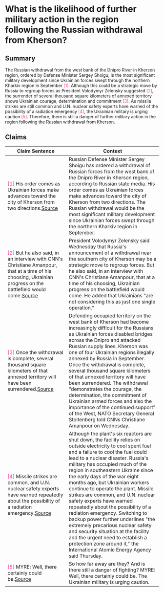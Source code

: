 # What is the likelihood of further military action in the region following the Russian withdrawal from Kherson?

## Summary
The Russian withdrawal from the west bank of the Dnipro River in Kherson region, ordered by Defense Minister Sergey Shoigu, is the most significant military development since Ukrainian forces swept through the northern Kharkiv region in September <font color=#FF3399>[1]</font>. Although this could be a strategic move by Russia to regroup forces as President Volodymyr Zelensky suggested <font color=#FF3399>[2]</font>, the surrender of several thousand square kilometers of annexed territory shows Ukrainian courage, determination and commitment <font color=#FF3399>[3]</font>. As missile strikes are still common and U.N. nuclear safety experts have warned of the possibility of a radiation emergency <font color=#FF3399>[4]</font>, the Ukrainian military is urging caution <font color=#FF3399>[5]</font>. Therefore, there is still a danger of further military action in the region following the Russian withdrawal from Kherson.

## Claims
| Claim Sentence | Context |
|---|---|
|<font color=#FF3399>[1]</font> His order comes as Ukrainian forces make advances toward the city of Kherson from two directions.<a href="https://www.cnn.com/europe/live-news/russia-ukraine-war-news-11-09-22/h_1a8a2db31049a52c8097c6cc94f5f4a6" target="_blank">Source</a>| Russian Defense Minister Sergey Shoigu has ordered a withdrawal of Russian forces from the west bank of the Dnipro River in Kherson region, according to Russian state media. His order comes as Ukrainian forces make advances toward the city of Kherson from two directions. The Russian withdrawal would be the most significant military development since Ukrainian forces swept through the northern Kharkiv region in September.|
|<font color=#FF3399>[2]</font> But he also said, in an interview with CNN's Christiane Amanpour, that at a time of his choosing, Ukrainian progress on the battlefield would come.<a href="https://www.cnn.com/europe/live-news/russia-ukraine-war-news-11-09-22/h_e3118065f3538999d87dba1fa69faa96" target="_blank">Source</a>| President Volodymyr Zelensky said Wednesday that Russia's announcement of a withdrawal near the southern city of Kherson may be a strategic move to regroup forces. But he also said, in an interview with CNN's Christiane Amanpour, that at a time of his choosing, Ukrainian progress on the battlefield would come. He added that Ukrainians "are not considering this as just one single operation."|
|<font color=#FF3399>[3]</font> Once the withdrawal is complete, several thousand square kilometers of that annexed territory will have been surrendered.<a href="https://www.cnn.com/2022/11/09/europe/ukraine-russia-kherson-withdrawal-intl/index.html" target="_blank">Source</a>| Defending occupied territory on the west bank of Kherson had become increasingly difficult for the Russians as Ukrainian forces disabled bridges across the Dnipro and attacked Russian supply lines. Kherson was one of four Ukrainian regions illegally annexed by Russia in September. Once the withdrawal is complete, several thousand square kilometers of that annexed territory will have been surrendered. The withdrawal "demonstrates the courage, the determination, the commitment of Ukrainian armed forces and also the importance of the continued support" of the West, NATO Secretary General Stoltenberg told CNNs Christiane Amanpour on Wednesday.|
|<font color=#FF3399>[4]</font> Missile strikes are common, and U.N. nuclear safety experts have warned repeatedly about the possibility of a radiation emergency.<a href="https://www.usatoday.com/story/news/world/2022/11/03/ukraine-russia-war-live-updates/8255750001/" target="_blank">Source</a>| Although the plant's six reactors are shut down, the facility relies on outside electricity to cool spent fuel and a failure to cool the fuel could lead to a nuclear disaster. Russia's military has occupied much of the region in southeastern Ukraine since the early days of the war eight months ago, but Ukrainian workers continue to operate the plant. Missile strikes are common, and U.N. nuclear safety experts have warned repeatedly about the possibility of a radiation emergency. Switching to backup power further underlines "the extremely precarious nuclear safety and security situation at the facility and the urgent need to establish a protection zone around it," the International Atomic Energy Agency said Thursday.|
|<font color=#FF3399>[5]</font> MYRE: Well, there certainly could be.<a href="https://www.npr.org/2022/11/12/1136267844/ukrainians-in-kherson-celebrate-the-withdrawal-of-russian-troops" target="_blank">Source</a>| So how far away are they? And is there still a danger of fighting? MYRE: Well, there certainly could be. The Ukrainian military is urging caution.|
